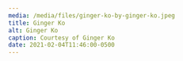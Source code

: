 ```yaml
---
media: /media/files/ginger-ko-by-ginger-ko.jpeg
title: Ginger Ko
alt: Ginger Ko
caption: Courtesy of Ginger Ko
date: 2021-02-04T11:46:00-0500
---
```

